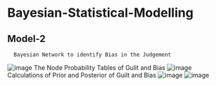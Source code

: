 # Bayesian-Statistical-Modelling

## Model-2
      Bayesian Network to identify Bias in the Judgement
![image](https://user-images.githubusercontent.com/47551095/123717503-e681bc00-d874-11eb-8a7c-8d1e8c052cd2.png)
      The Node Probability Tables of Gulit and Bias 
![image](https://user-images.githubusercontent.com/47551095/123718265-9e639900-d876-11eb-8ee5-5d34532435e6.png)
      Calculations of Prior and Posterior of Guilt and Bias
![image](https://user-images.githubusercontent.com/47551095/123718297-afaca580-d876-11eb-9784-6297ff0e625e.png)
![image](https://user-images.githubusercontent.com/47551095/123718320-be935800-d876-11eb-97ff-e55e6ec32bb3.png)
